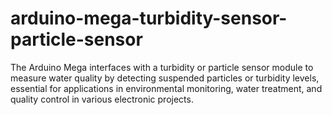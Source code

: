 # arduino-mega-turbidity-sensor-particle-sensor
The Arduino Mega interfaces with a turbidity or particle sensor module to measure water quality by detecting suspended particles or turbidity levels, essential for applications in environmental monitoring, water treatment, and quality control in various electronic projects.
